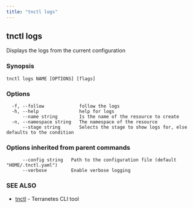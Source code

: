 ```yaml
---
title: "tnctl logs"
---
```

## tnctl logs

Displays the logs from the current configuration

### Synopsis




```
tnctl logs NAME [OPTIONS] [flags]
```

### Options

```
  -f, --follow             follow the logs
  -h, --help               help for logs
      --name string        Is the name of the resource to create
  -n, --namespace string   The namespace of the resource
      --stage string       Selects the stage to show logs for, else defaults to the condition
```

### Options inherited from parent commands

```
      --config string   Path to the configuration file (default "HOME/.tnctl.yaml")
      --verbose         Enable verbose logging
```

### SEE ALSO

* [tnctl](../tnctl)	 - Terranetes CLI tool


